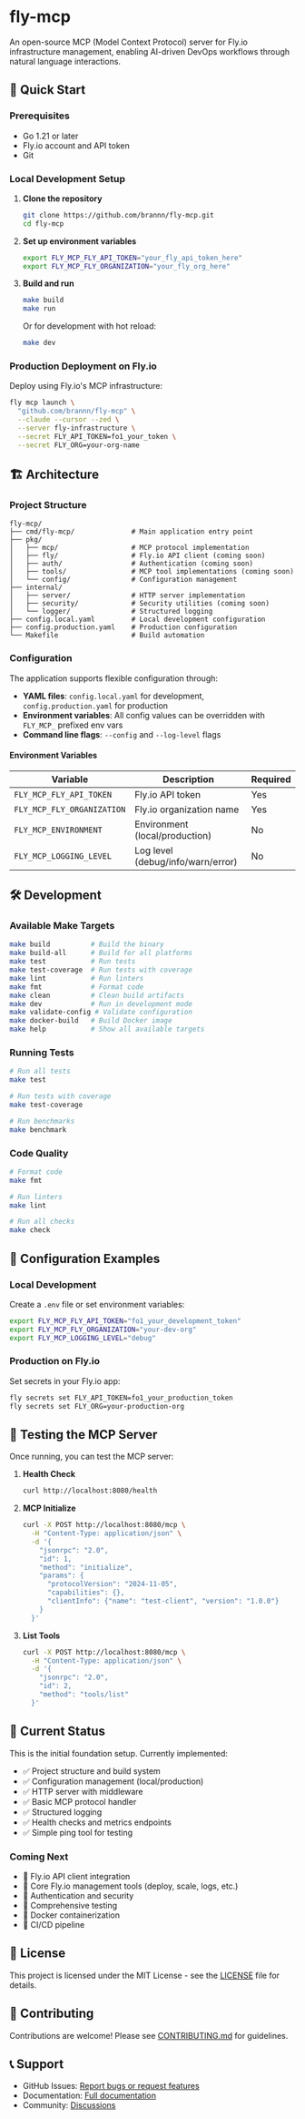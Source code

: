 # fly-mcp

An open-source MCP (Model Context Protocol) server for Fly.io infrastructure management, enabling AI-driven DevOps workflows through natural language interactions.

## 🚀 Quick Start

### Prerequisites

- Go 1.21 or later
- Fly.io account and API token
- Git

### Local Development Setup

1. **Clone the repository**
   ```bash
   git clone https://github.com/brannn/fly-mcp.git
   cd fly-mcp
   ```

2. **Set up environment variables**
   ```bash
   export FLY_MCP_FLY_API_TOKEN="your_fly_api_token_here"
   export FLY_MCP_FLY_ORGANIZATION="your_fly_org_here"
   ```

3. **Build and run**
   ```bash
   make build
   make run
   ```

   Or for development with hot reload:
   ```bash
   make dev
   ```

### Production Deployment on Fly.io

Deploy using Fly.io's MCP infrastructure:

```bash
fly mcp launch \
  "github.com/brannn/fly-mcp" \
  --claude --cursor --zed \
  --server fly-infrastructure \
  --secret FLY_API_TOKEN=fo1_your_token \
  --secret FLY_ORG=your-org-name
```

## 🏗️ Architecture

### Project Structure

```
fly-mcp/
├── cmd/fly-mcp/              # Main application entry point
├── pkg/
│   ├── mcp/                  # MCP protocol implementation
│   ├── fly/                  # Fly.io API client (coming soon)
│   ├── auth/                 # Authentication (coming soon)
│   ├── tools/                # MCP tool implementations (coming soon)
│   └── config/               # Configuration management
├── internal/
│   ├── server/               # HTTP server implementation
│   ├── security/             # Security utilities (coming soon)
│   └── logger/               # Structured logging
├── config.local.yaml         # Local development configuration
├── config.production.yaml    # Production configuration
└── Makefile                  # Build automation
```

### Configuration

The application supports flexible configuration through:

- **YAML files**: `config.local.yaml` for development, `config.production.yaml` for production
- **Environment variables**: All config values can be overridden with `FLY_MCP_` prefixed env vars
- **Command line flags**: `--config` and `--log-level` flags

#### Environment Variables

| Variable | Description | Required |
|----------|-------------|----------|
| `FLY_MCP_FLY_API_TOKEN` | Fly.io API token | Yes |
| `FLY_MCP_FLY_ORGANIZATION` | Fly.io organization name | Yes |
| `FLY_MCP_ENVIRONMENT` | Environment (local/production) | No |
| `FLY_MCP_LOGGING_LEVEL` | Log level (debug/info/warn/error) | No |

## 🛠️ Development

### Available Make Targets

```bash
make build          # Build the binary
make build-all      # Build for all platforms
make test           # Run tests
make test-coverage  # Run tests with coverage
make lint           # Run linters
make fmt            # Format code
make clean          # Clean build artifacts
make dev            # Run in development mode
make validate-config # Validate configuration
make docker-build   # Build Docker image
make help           # Show all available targets
```

### Running Tests

```bash
# Run all tests
make test

# Run tests with coverage
make test-coverage

# Run benchmarks
make benchmark
```

### Code Quality

```bash
# Format code
make fmt

# Run linters
make lint

# Run all checks
make check
```

## 🔧 Configuration Examples

### Local Development

Create a `.env` file or set environment variables:

```bash
export FLY_MCP_FLY_API_TOKEN="fo1_your_development_token"
export FLY_MCP_FLY_ORGANIZATION="your-dev-org"
export FLY_MCP_LOGGING_LEVEL="debug"
```

### Production on Fly.io

Set secrets in your Fly.io app:

```bash
fly secrets set FLY_API_TOKEN=fo1_your_production_token
fly secrets set FLY_ORG=your-production-org
```

## 🧪 Testing the MCP Server

Once running, you can test the MCP server:

1. **Health Check**
   ```bash
   curl http://localhost:8080/health
   ```

2. **MCP Initialize**
   ```bash
   curl -X POST http://localhost:8080/mcp \
     -H "Content-Type: application/json" \
     -d '{
       "jsonrpc": "2.0",
       "id": 1,
       "method": "initialize",
       "params": {
         "protocolVersion": "2024-11-05",
         "capabilities": {},
         "clientInfo": {"name": "test-client", "version": "1.0.0"}
       }
     }'
   ```

3. **List Tools**
   ```bash
   curl -X POST http://localhost:8080/mcp \
     -H "Content-Type: application/json" \
     -d '{
       "jsonrpc": "2.0",
       "id": 2,
       "method": "tools/list"
     }'
   ```

## 🎯 Current Status

This is the initial foundation setup. Currently implemented:

- ✅ Project structure and build system
- ✅ Configuration management (local/production)
- ✅ HTTP server with middleware
- ✅ Basic MCP protocol handler
- ✅ Structured logging
- ✅ Health checks and metrics endpoints
- ✅ Simple ping tool for testing

### Coming Next

- 🔄 Fly.io API client integration
- 🔄 Core Fly.io management tools (deploy, scale, logs, etc.)
- 🔄 Authentication and security
- 🔄 Comprehensive testing
- 🔄 Docker containerization
- 🔄 CI/CD pipeline

## 📝 License

This project is licensed under the MIT License - see the [LICENSE](LICENSE) file for details.

## 🤝 Contributing

Contributions are welcome! Please see [CONTRIBUTING.md](CONTRIBUTING.md) for guidelines.

## 📞 Support

- GitHub Issues: [Report bugs or request features](https://github.com/brannn/fly-mcp/issues)
- Documentation: [Full documentation](docs/)
- Community: [Discussions](https://github.com/brannn/fly-mcp/discussions)
